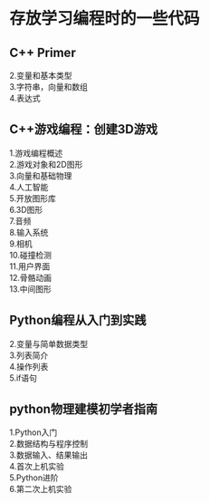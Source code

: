 # 存放学习编程时的一些代码 
## C++ Primer  
2.变量和基本类型  
3.字符串，向量和数组  
4.表达式  
## C++游戏编程：创建3D游戏
1.游戏编程概述  
2.游戏对象和2D图形  
3.向量和基础物理  
4.人工智能  
5.开放图形库  
6.3D图形  
7.音频  
8.输入系统  
9.相机  
10.碰撞检测  
11.用户界面  
12.骨骼动画  
13.中间图形  
## Python编程从入门到实践  
2.变量与简单数据类型  
3.列表简介  
4.操作列表  
5.if语句
## python物理建模初学者指南  
1.Python入门  
2.数据结构与程序控制  
3.数据输入、结果输出  
4.首次上机实验  
5.Python进阶  
6.第二次上机实验  
